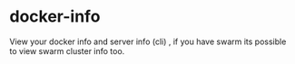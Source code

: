 # docker-info
View your docker info and server info (cli) , if you have swarm its possible to view swarm cluster info too.
